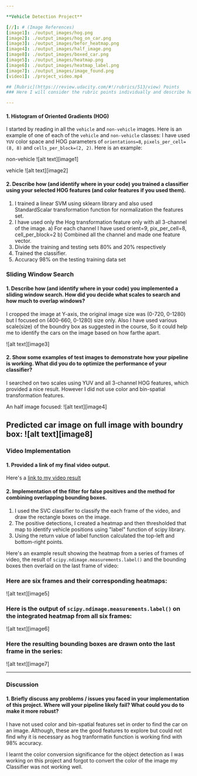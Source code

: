 ```yaml
---

**Vehicle Detection Project**

[//]: # (Image References)
[image1]: ./output_images/hog.png
[image2]: ./output_images/hog_on_car.png
[image3]: ./output_images/befor_heatmap.png
[image4]: ./output_images/half_image.png
[image8]: ./output_images/boxed_car.png
[image5]: ./output_images/heatmap.png
[image6]: ./output_images/heatmap_label.png
[image7]: ./output_images/image_found.png
[video1]: ./project_video.mp4

## [Rubric](https://review.udacity.com/#!/rubrics/513/view) Points
### Here I will consider the rubric points individually and describe how I addressed each point in my implementation.  

---
```


#### 1. Histogram of Oriented Gradients (HOG)

I started by reading in all the `vehicle` and `non-vehicle` images.  Here is an example of one of each of the `vehicle` and `non-vehicle` classes:
I have used `YUV` color space and HOG parameters of `orientations=8`, `pixels_per_cell=(8, 8)` and `cells_per_block=(2, 2)`. Here is an example:

non-vehicle
![alt text][image1]

vehicle
![alt text][image2]

#### 2. Describe how (and identify where in your code) you trained a classifier using your selected HOG features (and color features if you used them).

1. I trained a linear SVM using sklearn library and also used StandardScalar transformation function for normalization the features set.
2. I have used only the Hog transformation feature only with all 3-channel of the image.
 a) For each channel I have used orient=9, pix_per_cell=8, cell_per_block=2 
 b) Combined all the channel and made one feature vector.
3. Divide the training and testing sets 80% and 20% respectively
4. Trained the classifier.
5. Accuracy 98% on the testing training data set

### Sliding Window Search

#### 1. Describe how (and identify where in your code) you implemented a sliding window search.  How did you decide what scales to search and how much to overlap windows?

I cropped the image at Y-axis, the original image size was (0-720, 0-1280) but I focused on (400-660, 0-1280) size only. Also I have used various scale(size) of the boundry box as suggested in the course, So it could help me to identify the cars on the image based on how farthe apart.

![alt text][image3]



#### 2. Show some examples of test images to demonstrate how your pipeline is working.  What did you do to optimize the performance of your classifier?

I searched on two scales using YUV and all 3-channel HOG features, which provided a nice result. However I did not use color and bin-spatial transformation features.

An half image focused:
![alt text][image4]

Predicted car image on full image with boundry box:
![alt text][image8]
---

### Video Implementation

#### 1. Provided a link of my final video output. 
Here's a [link to my video result](./project_video.mp4)


#### 2. Implementation of the filter for false positives and the method for combining overlapping bounding boxes.

1. I used the SVC classifier to classify the each frame of the video, and draw the rectangle boxes on the image.
2. The positive detections, I created a heatmap and then thresholded that map to identify vehicle positions using "label" function of scipy library.
3. Using the return value of label function calculated the top-left and bottom-right points.


Here's an example result showing the heatmap from a series of frames of video, the result of `scipy.ndimage.measurements.label()` and the bounding boxes then overlaid on the last frame of video:

### Here are six frames and their corresponding heatmaps:

![alt text][image5]

### Here is the output of `scipy.ndimage.measurements.label()` on the integrated heatmap from all six frames:
![alt text][image6]

### Here the resulting bounding boxes are drawn onto the last frame in the series:
![alt text][image7]



---

### Discussion

#### 1. Briefly discuss any problems / issues you faced in your implementation of this project.  Where will your pipeline likely fail?  What could you do to make it more robust?

I have not used color and bin-spatial features set in order to find the car on an image. Although, these are the good features to explore but could not find why it is necessary as hog tranformatin function is working find with 98% accuracy.

I learnt the color conversion significance for the object detection as I was working on this project and forgot to convert the color of the image my Classifier was not working well. 

